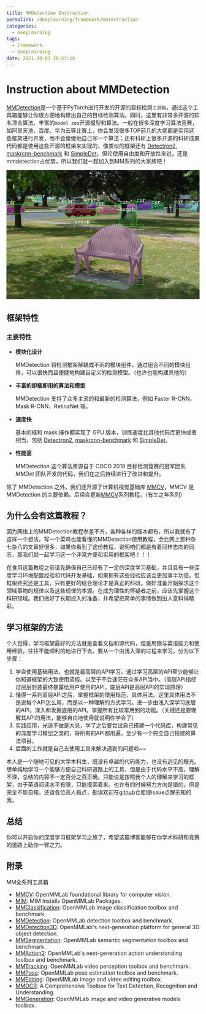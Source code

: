 ```yaml
---
title: MMDetection Instruction
permalink: /deeplearning/framework/mminstruction
categories: 
  - DeepLearning
tags: 
  - Framework
  - DeepLearning
date: 2021-10-03 20:53:16
---
```


# Instruction about MMDetection

[MMDetection](https://github.com/open-mmlab/mmdetection)是一个基于PyTorch进行开发的开源的目标检测`工具箱`，通过这个工具箱能够让你很方便地构建出自己的目标检测算法。同时，这里有非常多开源的知名顶会算法，丰富的`model zoo`开源模型和算法。一般在很多深度学习算法竞赛，如阿里天池、百度、华为云等比赛上，你会发现很多TOP前几的大佬都是实用这些框架进行开发，而不会傻傻地自己写一个算法；还有科研上很多开源的科研成果代码都是使用这些开源的框架来实现的，像类似的框架还有 [Detectron2](https://github.com/facebookresearch/detectron2), [maskrcnn-benchmark](https://github.com/facebookresearch/maskrcnn-benchmark) 和 [SimpleDet](https://github.com/TuSimple/simpledet)，但论使用自由度和开放性来说，还是mmdetection占优势，所以我们就一起加入到MM系列的大家族吧！

![demo image](./src/01.Instruction/coco_test_12510.jpg)

## 框架特性

### 主要特性

- **模块化设计**

  MMDetection 将检测框架解耦成不同的模块组件，通过组合不同的模块组件，可以很快而且便捷地构建自定义的检测模型。（也许也能构建其他的）

- **丰富的即插即用的算法和模型**

  MMDetection 支持了众多主流的和最新的检测算法，例如 Faster R-CNN，Mask R-CNN，RetinaNet 等。

- **速度快**

  基本的框和 mask 操作都实现了 GPU 版本，训练速度比其他代码库更快或者相当，包括 [Detectron2](https://github.com/facebookresearch/detectron2), [maskrcnn-benchmark](https://github.com/facebookresearch/maskrcnn-benchmark) 和 [SimpleDet](https://github.com/TuSimple/simpledet)。

- **性能高**

  MMDetection 这个算法库源自于 COCO 2018 目标检测竞赛的冠军团队 *MMDet* 团队开发的代码，我们在之后持续进行了改进和提升。

除了 MMDetection 之外，我们还开源了计算机视觉基础库 [MMCV](https://github.com/open-mmlab/mmcv)，MMCV 是 MMDetection 的主要依赖。后续会更新[MMCV](https://github.com/open-mmlab/mmcv)系列教程。（有生之年系列）

## 为什么会有这篇教程？

因为网络上的MMDetection教程参差不齐，各种各样的版本都有，所以我就有了这样一个想法，写一个菜鸡也能看懂的MMDetection使用教程，会比网上那种杂七杂八的文章好很多，如果你看到了这份教程，说明咱们都是有着同样志向的同志，那我们就一起学习这一个非常方便和实用的框架吧！！！

在食用这篇教程之前请先确保自己已经有了一定的深度学习基础，并且具有一些深度学习环境配置经验和代码开发基础，如果拥有这些经验应该会更加事半功倍。但框架终究还是工具，只有更好的结合理论才是真正的科研。做好准备开始探求这个领域事物的规律以及这些规律的本源。在成为理性的怀疑者之前，应该先掌握这个科研领域。我们做好了长期投入的准备，并希望把简单的事情做到出人意料得精彩。

## 学习框架的方法

个人觉得，学习框架最好的方法就是查看文档和源代码，但是局限与英语能力和使用经验，往往不能顺利的地进行下去。要从一个由浅入深的过程来学习，分为以下步骤：

1. 学会使用基础用法，也就是最高层的API学习。通过学习高层的API至少能够让你知道框架的大致使用流程。以至于不会迷茫在众多API当中。（高层API指经过层层封装最终暴露给用户使用的API，底层API是高层API的实现原理）
2. 懂得一系列高层API之后，掌握框架的使用规范，具体用法。这里具体用法不是说每个API怎么用，而是以一种理解的方式学习。进一步由浅入深学习底层的API，深入和发掘底层的API。掌握所有比较常用到的功能。（关键还是要理解其API的用法，能够自由地使用就说明你学会了）
3. 实践应用，光说不做是大忌，学了之后要尝试自己搭建一个代码库，构建常见的深度学习模型之类的，将所有的API都用遍，至少有一个完全自己搭建的算法项目。
4. 后面的工作就是自己去使用工具来解决遇到的问题啦~~

本人是一个随地可见的大学本科生，既没有卓越的代码能力，也没有远见的眼光。想单纯地学习一个能够方便自己科研道路上的工具，但是由于代码水平不高，理解不深，总结的内容不一定百分之百正确，只能说是按照我个人的理解来学习的框架，由于英语阅读水平有限，只能摸索着来。也许有的时候努力方向是错的，但是完全不能自知。还请各位高人指点，勘误欢迎在[github](https://github.com/PommesPeter/MemoSummary/issues)仓库提issue点醒无知的我。

## 总结

你可以开启你的深度学习框架学习之旅了，希望这篇博客能够在你学术科研和竞赛的道路上助你一臂之力。

## 附录

MM全系列工具箱

- [MMCV](https://github.com/open-mmlab/mmcv): OpenMMLab foundational library for computer vision.
- [MIM](https://github.com/open-mmlab/mim): MIM Installs OpenMMLab Packages.
- [MMClassification](https://github.com/open-mmlab/mmclassification): OpenMMLab image classification toolbox and benchmark.
- [MMDetection](https://github.com/open-mmlab/mmdetection): OpenMMLab detection toolbox and benchmark.
- [MMDetection3D](https://github.com/open-mmlab/mmdetection3d): OpenMMLab's next-generation platform for general 3D object detection.
- [MMSegmentation](https://github.com/open-mmlab/mmsegmentation): OpenMMLab semantic segmentation toolbox and benchmark.
- [MMAction2](https://github.com/open-mmlab/mmaction2): OpenMMLab's next-generation action understanding toolbox and benchmark.
- [MMTracking](https://github.com/open-mmlab/mmtracking): OpenMMLab video perception toolbox and benchmark.
- [MMPose](https://github.com/open-mmlab/mmpose): OpenMMLab pose estimation toolbox and benchmark.
- [MMEditing](https://github.com/open-mmlab/mmediting): OpenMMLab image and video editing toolbox.
- [MMOCR](https://github.com/open-mmlab/mmocr): A Comprehensive Toolbox for Text Detection, Recognition and Understanding.
- [MMGeneration](https://github.com/open-mmlab/mmgeneration): OpenMMLab image and video generative models toolbox.



